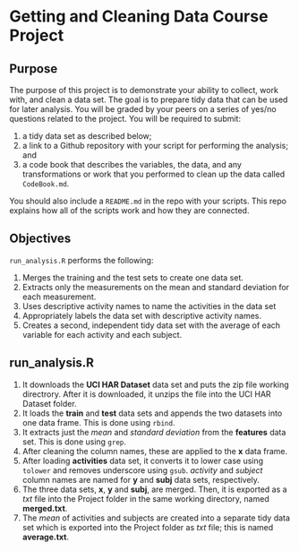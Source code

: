 Getting and Cleaning Data Course Project
========================================================

Purpose 
-----------------

The purpose of this project is to demonstrate your ability to collect, work with, and clean a data set. The goal is to prepare tidy data that can be used for later analysis. You will be graded by your peers on a series of yes/no questions related to the project. You will be required to submit: 

1. a tidy data set as described below;
2. a link to a Github repository with your script for performing the analysis; and 
3. a code book that describes the variables, the data, and any transformations or work that you performed to clean up the data called ``CodeBook.md``. 

You should also include a ``README.md`` in the repo with your scripts. This repo explains how all of the scripts work and how they are connected.  

Objectives
-----------------

`run_analysis.R` performs the following:

1. Merges the training and the test sets to create one data set.
2. Extracts only the measurements on the mean and standard deviation for each measurement. 
3. Uses descriptive activity names to name the activities in the data set
4. Appropriately labels the data set with descriptive activity names. 
5. Creates a second, independent tidy data set with the average of each variable for each activity and each subject. 

run_analysis.R
-----------------

1. It downloads the **UCI HAR Dataset** data set and puts the zip file working directrory. After it is downloaded, it unzips the file into the UCI HAR Dataset folder. 
2. It loads the **train** and **test** data sets and appends the two datasets into one data frame. This is done using `rbind`.
3. It extracts just the *mean* and *standard deviation* from the **features** data set. This is done using `grep`.
4. After cleaning the column names, these are applied to the **x** data frame.  
5. After loading **activities** data set, it converts it to lower case using `tolower` and removes underscore using `gsub`. *activity* and *subject* column names are named for **y** and **subj** data sets, respectively.
6. The three data sets, **x**, **y** and **subj**, are merged. Then, it is exported as a *txt* file into the Project folder in the same working directory, named **merged.txt**.
7. The *mean* of activities and subjects are created into a separate tidy data set which is exported into the Project folder as *txt* file; this is named **average.txt**.